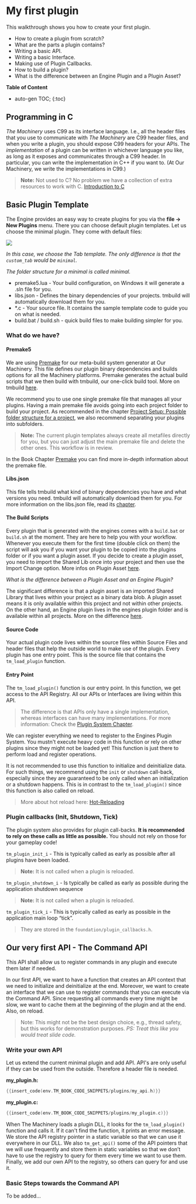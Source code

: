 # My first plugin

This walkthrough shows you how to create your first plugin.

- How to create a plugin from scratch?
- What are the parts a plugin contains?
- Writing a basic API.
- Writing a basic Interface.
- Making use of Plugin Callbacks.
- How to build a plugin?
- What is the difference between an Engine Plugin and a Plugin Asset?

**Table of Content**

* auto-gen TOC;
{:toc}


## Programming in C

*The Machinery* uses C99 as its interface language. I.e., all the header files that you use to communicate with *The Machinery* are C99 header files, and when you write a plugin, you should expose C99 headers for your APIs. The *implementation* of a plugin can be written in whichever language you like, as long as it exposes and communicates through a C99 header. In particular, you can write the implementation in C++ if you want to. (At Our Machinery, we write the implementations in C99.)

>  **Note:** Not used to C? No problem we have a collection of extra resources to work with C. [Introduction to C]({{base_url}}/getting_started/introduction_to_c.html)



## Basic Plugin Template

The Engine provides an easy way to create plugins for you via the **file -> New Plugins** menu. There you can choose default plugin templates. Let us choose the minimal plugin. They come with default files:

![](https://www.dropbox.com/s/jhrqv8t8bbhr20u/tm_tut_new_tab.png?dl=1)

*In this case, we choose the Tab template. The only difference is that the `custom_tab` would be `minimal`.*

*The folder structure for a minimal is called minimal.*

- premake5.lua - Your build configuration, on Windows it will generate a .sln file for you.
- libs.json - Defines the binary dependencies of your projects. tmbuild will automatically download them for you.
- *.c - Your source file. It contains the sample template code to guide you on what is needed.
- build.bat / build.sh - quick build files to make building simpler for you.

### What do we have?



#### Premake5

We are using [Premake](https://premake.github.io/) for our meta-build system generator at Our Machinery. This file defines our plugin binary dependencies and builds options for all the Machinery platforms. Premake generates the actual build scripts that we then build with tmbuild, our one-click build tool. More on tmbuild [here]({{base_url}}build_tools/tmbuild.html).

We recommend you to use one single premake file that manages all your plugins. Having a main premake file avoids going into each project folder to build your project. As recommended in the chapter [Project Setup: Possible folder structure for a project]({{base_url}}getting_started/project_setup.html#possible-folder-structure-for-a-project), we also recommend separating your plugins into subfolders. 

> **Note:** The current plugin templates always create all metafiles directly for you, but you can just adjust the main premake file and delete the other ones. This workflow is in review.

In the Book Chapter [Premake]({{base_url}}build_tools/premake.html) you can find more in-depth information about the premake file. 



#### Libs.json 

This file tells tmbuild what kind of binary dependencies you have and what versions you need. tmbuild will automatically download them for you. For more information on the libs.json file, read its [chapter]({{base_url}}/build_tools/libs_json_reference.html).



#### The Build Scripts

Every plugin that is generated with the engines comes with a `build.bat` or `build.sh` at the moment. They are here to help you with your workflow. Whenever you execute them for the first time (double click on them) the script will ask you if you want your plugin to be copied into the plugins folder or if you want a plugin asset. If you decide to create a plugin asset, you need to import the Shared Lib once into your project and then use the Import Change option. More infos on Plugin Asset [here]({{base_url}}extending_the_machinery/plugin-assets.html).

*What is the difference between a Plugin Asset and an Engine Plugin?*

The significant difference is that a plugin asset is an imported Shared Library that lives within your project as a binary data blob. A plugin asset means it is only available within this project and not within other projects. On the other hand, an Engine plugin lives in the engines plugin folder and is available within all projects. More on the difference [here]({{base_url}}/extending_the_machinery/the_plugin_system.html).

#### Source Code

Your actual plugin code lives within the source files within Source Files and header files that help the outside world to make use of the plugin. Every plugin has one entry point. This is the source file that contains the `tm_load_plugin` function.

#### Entry Point

The `tm_load_plugin()` function is our entry point.  In this function, we get access to the API Registry. All our APIs or Interfaces are living within this API.

>  The difference is that APIs only have a single implementation, whereas interfaces can have many implementations. For more information: Check the [Plugin System Chapter]({{base_url}}extending_the_machinery/the_plugin_system.html).

We can register everything we need to register to the Engines Plugin System. You mustn't execute heavy code in this function or rely on other plugins since they might not be loaded yet! This function is just there to perform load and register operations.

 It is not recommended to use this function to initialize and deinitialize data. For such things, we recommend using the `init` or `shutdown` call-back, especially since they are guaranteed to be only called when an initialization or a shutdown happens. This is in contrast to the `tm_load_plugin()` since this function is also called on reload.

> More about hot reload here: [Hot-Reloading]({{base_url}}/extending_the_machinery/hot-reloading.html)



### Plugin callbacks (Init, Shutdown, Tick)

The plugin system also provides for plugin call-backs. **It is recommended to rely on these calls as little as possible.** You should not rely on those for your gameplay code!

`tm_plugin_init_i` - This is typically called as early as possible after all plugins have been loaded.

> **Note:** It is not called when a plugin is reloaded.

`tm_plugin_shutdown_i` - Is typically be called as early as possible during the application shutdown sequence

> **Note:** It is not called when a plugin is reloaded.

`tm_plugin_tick_i` - This is typically called as early as possible in the application main loop “tick”.

>  They are stored in the `foundation/plugin_callbacks.h`. 



## Our very first API - The Command API

This API shall allow us to register commands in any plugin and execute them later if needed.

In our first API, we want to have a function that creates an API context that we need to initialize and deinitialize at the end. Moreover, we want to create an interface that we can use to register commands that you can execute via the Command API. Since requesting all commands every time might be slow, we want to cache them at the beginning of the plugin and at the end. Also, on reload.

> Note: This might not be the best design choice, e.g., thread safety, but this works for demonstration purposes. *PS: Treat this like you would treat slide code.*



### Write your own API

Let us extend the current minimal plugin and add API. API's are only useful if they can be used from the outside. Therefore a header file is needed.

**my_plugin.h:**

~~~c
{{insert_code(env.TM_BOOK_CODE_SNIPPETS/plugins/my_api.h)}}
~~~



**my_plugin.c:**

~~~c
{{insert_code(env.TM_BOOK_CODE_SNIPPETS/plugins/my_plugin.c)}}
~~~



When The Machinery loads a plugin DLL, it looks for the `tm_load_plugin()` function and calls it. If it can't find the function, it prints an error message. We store the API registry pointer in a static variable so that we can use it everywhere in our DLL.
We also `tm_get_api()` some of the API pointers that we will use frequently and store them in static variables so that we don’t have to use the registry to query for them every time we want to use them. Finally, we add our own API to the registry, so others can query for and use it.

### Basic Steps towards the Command API

To be added...
